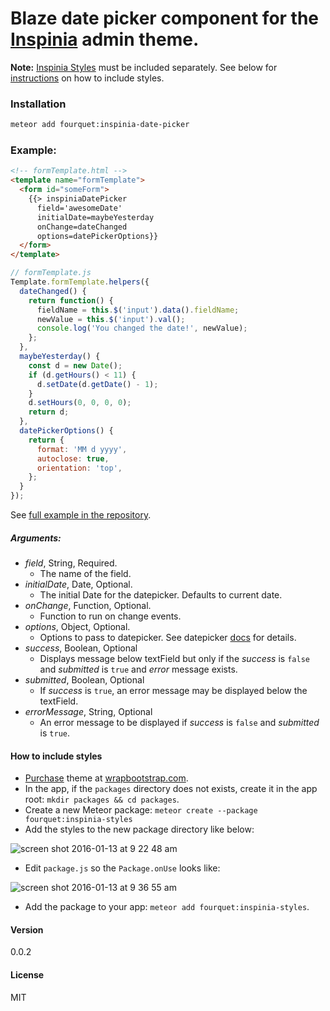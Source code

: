 # Blaze date picker component for the [Inspinia](https://wrapbootstrap.com/theme/inspinia-responsive-admin-theme-WB0R5L90S) admin theme.
**Note:** [Inspinia Styles](https://wrapbootstrap.com/theme/inspinia-responsive-admin-theme-WB0R5L90S) must be included separately. See below for [instructions](#instructions) on how to include styles.
### Installation
```bash
meteor add fourquet:inspinia-date-picker
```
### Example:
```html
<!-- formTemplate.html -->
<template name="formTemplate">
  <form id="someForm">
    {{> inspiniaDatePicker
      field='awesomeDate'
      initialDate=maybeYesterday
      onChange=dateChanged
      options=datePickerOptions}}
  </form>
</template>
```
```js
// formTemplate.js
Template.formTemplate.helpers({
  dateChanged() {
    return function() {
      fieldName = this.$('input').data().fieldName;
      newValue = this.$('input').val();
      console.log('You changed the date!', newValue);
    };
  },
  maybeYesterday() {
    const d = new Date();
    if (d.getHours() < 11) {
      d.setDate(d.getDate() - 1);
    }
    d.setHours(0, 0, 0, 0);
    return d;
  },
  datePickerOptions() {
    return {
      format: 'MM d yyyy',
      autoclose: true,
      orientation: 'top',
    };
  }
});
```
See [full example in the repository](https://github.com/fourquet/meteor-package-inspinia-date-picker/tree/master/example).
##### Arguments:
- *field*, String, Required.
  - The name of the field.
- *initialDate*, Date, Optional.
  - The initial Date for the datepicker. Defaults to current date.
- *onChange*, Function, Optional.
  - Function to run on change events.
- *options*, Object, Optional.
  - Options to pass to datepicker. See datepicker [docs](http://bootstrap-datepicker.readthedocs.org/en/latest/index.html) for details.
- *success*, Boolean, Optional
  - Displays message below textField but only if the *success* is `false` and *submitted* is `true` and *error* message exists.
- *submitted*, Boolean, Optional
  - If *success* is `true`, an error message may be displayed below the textField.
- *errorMessage*, String, Optional
  - An error message to be displayed if *success* is `false` and *submitted* is `true`.

#### How to include styles
* [Purchase](https://wrapbootstrap.com/theme/inspinia-responsive-admin-theme-WB0R5L90S) theme at [wrapbootstrap.com](https://wrapbootstrap.com).
* In the app, if the `packages` directory does not exists, create it in the app root: `mkdir packages && cd packages`.
* Create a new Meteor package: `meteor create --package fourquet:inspinia-styles`
* Add the styles to the new package directory like below:

![screen shot 2016-01-13 at 9 22 48 am](https://cloud.githubusercontent.com/assets/5255608/12302061/2acfac3a-b9d8-11e5-8223-2f039527679e.png)

* Edit `package.js` so the `Package.onUse` looks like:

![screen shot 2016-01-13 at 9 36 55 am](https://cloud.githubusercontent.com/assets/5255608/12302280/4c34505a-b9d9-11e5-9064-022900fc92fe.png)

* Add the package to your app: `meteor add fourquet:inspinia-styles`.

#### Version
0.0.2

#### License
MIT
